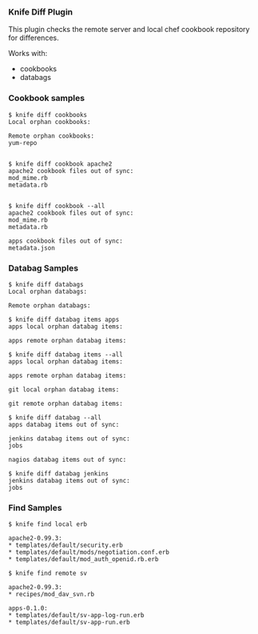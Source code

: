 ### Knife Diff Plugin

This plugin checks the remote server and local chef cookbook repository for differences.

Works with:
* cookbooks
* databags

### Cookbook samples

	$ knife diff cookbooks
	Local orphan cookbooks:

	Remote orphan cookbooks:
	yum-repo


	$ knife diff cookbook apache2
	apache2 cookbook files out of sync:
	mod_mime.rb
	metadata.rb


	$ knife diff cookbook --all
	apache2 cookbook files out of sync:
	mod_mime.rb
	metadata.rb

	apps cookbook files out of sync:
	metadata.json

### Databag Samples

	$ knife diff databags
	Local orphan databags:

	Remote orphan databags:
	
	$ knife diff databag items apps
	apps local orphan databag items:

	apps remote orphan databag items:
	
	$ knife diff databag items --all
	apps local orphan databag items:

	apps remote orphan databag items:

	git local orphan databag items:

	git remote orphan databag items:

	$ knife diff databag --all
	apps databag items out of sync:

	jenkins databag items out of sync:
	jobs

	nagios databag items out of sync:
	
	$ knife diff databag jenkins
	jenkins databag items out of sync:
	jobs

### Find Samples

	$ knife find local erb 

	apache2-0.99.3:
	* templates/default/security.erb
	* templates/default/mods/negotiation.conf.erb
	* templates/default/mod_auth_openid.rb.erb

	$ knife find remote sv

	apache2-0.99.3:
	* recipes/mod_dav_svn.rb

	apps-0.1.0:
	* templates/default/sv-app-log-run.erb
	* templates/default/sv-app-run.erb

	